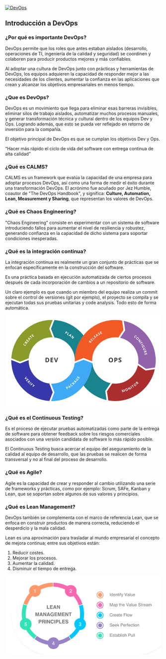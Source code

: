 [![DevOps](https://img.shields.io/badge/DevOps-%230db7ed.svg?style=for-the-badge&logo=docker&logoColor=white)](/README.md)

## Introducción a DevOps

### ¿Por qué es importante DevOps?

DevOps permite que los roles que antes estaban aislados (desarrollo, operaciones de TI, ingeniería de la calidad y
seguridad) se coordinen y colaboren para producir productos mejores y más confiables.

Al adoptar una cultura de DevOps junto con prácticas y herramientas de DevOps, los equipos adquieren la capacidad de
responder mejor a las necesidades de los clientes, aumentar la confianza en las aplicaciones que crean y alcanzar los
objetivos empresariales en menos tiempo.

### ¿Que es DevOps?

DevOps es un movimiento que llega para eliminar esas barreras invisibles, eliminar silos de trabajo aislados,
automatizar muchos procesos manuales, y generar transformación técnica y cultural dentro de los equipos Dev y Ops.
Logrando además, que esto se pueda ver reflejado en retorno de inversión para la compañía.

El objetivo principal de DevOps es que se cumplan los objetivos Dev y Ops.

“Hacer más rápido el ciclo de vida del software con entrega continua de alta calidad”

### ¿Qué es CALMS?

CALMS es un framework que evalúa la capacidad de una empresa para adoptar procesos DevOps, así como una forma de medir
el éxito durante una transformación DevOps. El acrónimo fue acuñado por Jez Humble, coautor de "The DevOps Handbook", y
significa: **Culture, Automation, Lean, Measurement y Sharing**, que representan los valores de DevOps.

### ¿Qué es Chaos Engineering?

"Chaos Engineering" consiste en experimentar con un sistema de software introduciendo fallos para aumentar el nivel de
resiliencia y robustez, generando confianza en la capacidad de dicho sistema para soportar condiciones inesperadas.

### ¿Qué es la integración continua?

La integración continua es realmente un gran conjunto de prácticas que se enfocan específicamente en la construcción del
software.

Es una práctica basada en ejecución automatizada de ciertos procesos después de cada incorporación de cambios a un
repositorio de software.

Un claro ejemplo es que cuando un miembro del equipo realiza un commit sobre el control de versiones (git por ejemplo),
el proyecto se compila y se ejecutan todas sus pruebas unitarias y code analysis. Todo esto de forma automática.

<img src="../img/integracion_continua.png">

### ¿Qué es el Continuous Testing?

Es el proceso de ejecutar pruebas automatizadas como parte de la entrega de software para obtener feedback sobre los
riesgos comerciales asociados con una versión candidata de software lo más rápido posible.

El Continuous Testing busca acercar el equipo del aseguramiento de la calidad al equipo de desarrollo, que las pruebas
se realicen de forma transversal y no al final del proceso de desarrollo.

### ¿Qué es Agile?

Agile es la capacidad de crear y responder al cambio utilizando una serie de frameworks y prácticas, como por ejemplo:
Scrum, SAFe, Kanban y Lean, que se soportan sobre algunos de sus valores y principios.

### ¿Qué es Lean Management?

DevOps también se complementa con el marco de referencia Lean, que se enfoca en construir productos de manera correcta, reduciendo el desperdicio y la mala calidad.

Lean es una aproximación para trasladar al mundo empresarial el concepto de mejora continua; entre sus objetivos están:

1. Reducir costes.
2. Mejorar los procesos.
3. Aumentar la calidad.
4. Disminuir el tiempo de entrega.

<img src="../img/Lean-Management-Cycle.png" style="border-radius:20px">